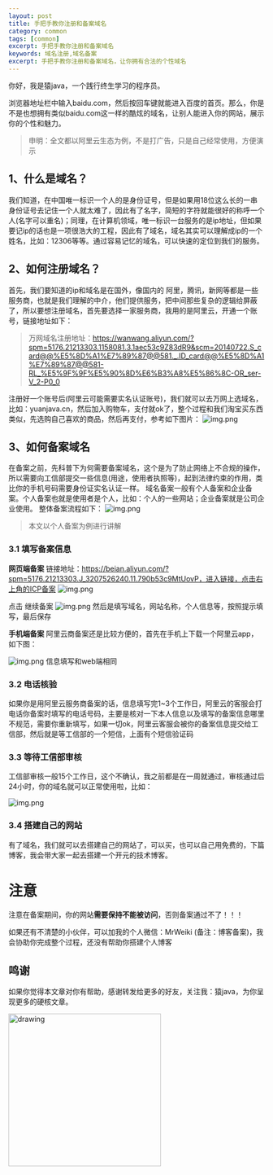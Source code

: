```yaml
---
layout: post
title: 手把手教你注册和备案域名
category: common
tags: [common]
excerpt: 手把手教你注册和备案域名
keywords: 域名注册,域名备案
excerpt: 手把手教你注册和备案域名，让你拥有合法的个性域名
---
```


你好，我是猿java，一个践行终生学习的程序员。

浏览器地址栏中输入baidu.com，然后按回车键就能进入百度的首页。那么，你是不是也想拥有类似baidu.com这一样的酷炫的域名，让别人能进入你的网站，展示你的个性和魅力。

> 申明：全文都以阿里云生态为例，不是打广告，只是自己经常使用，方便演示

## **1、什么是域名？**
  我们知道，在中国唯一标识一个人的是身份证号，但是如果用18位这么长的一串身份证号去记住一个人就太难了，因此有了名字，简短的字符就能很好的称呼一个人(名字可以重名)；同理，在计算机领域，唯一标识一台服务的是ip地址，但如果要记ip的话也是一项很浩大的工程，因此有了域名，域名其实可以理解成ip的一个姓名，比如：12306等等。通过容易记忆的域名，可以快速的定位到我们的服务。

## **2、如何注册域名？**
首先，我们要知道的ip和域名是在国外，像国内的  阿里，腾讯，新网等都是一些服务商，也就是我们理解的中介，他们提供服务，把中间那些复杂的逻辑给屏蔽了，所以要想注册域名，首先要选择一家服务商，我用的是阿里云，开通一个账号，链接地址如下：
> 万网域名注册地址：https://wanwang.aliyun.com/?spm=5176.21213303.1158081.3.1aec53c9Z83dR9&scm=20140722.S_card@@%E5%8D%A1%E7%89%87@@581._.ID_card@@%E5%8D%A1%E7%89%87@@581-RL_%E5%9F%9F%E5%90%8D%E6%B3%A8%E5%86%8C-OR_ser-V_2-P0_0

注册好一个账号后(阿里云可能需要实名认证账号)，我们就可以去万网上选域名，比如：yuanjava.cn，然后加入购物车，支付就ok了，整个过程和我们淘宝买东西类似，先选购自己喜欢的商品，然后再支付，参考如下图片：
![img.png](https://www.yuanjava.cn/assets/md/common/img.png)

## **3、如何备案域名**
在备案之前，先科普下为何需要备案域名，这个是为了防止网络上不合规的操作，所以需要向工信部提交一些信息(用途，使用者执照等)，起到法律约束的作用，类比你的手机号码需要身份证实名认证一样。
域名备案一般有个人备案和企业备案。个人备案也就是使用者是个人，比如：个人的一些网站；企业备案就是公司企业使用。
整体备案流程如下：
![img.png](https://www.yuanjava.cn/assets/md/common/beian.png)
> 本文以个人备案为例进行讲解

### 3.1 填写备案信息

**网页端备案**
链接地址：https://beian.aliyun.com/?spm=5176.21213303.J_3207526240.11.790b53c9MtUovP，进入链接，点击右上角的ICP备案
![img.png](https://www.yuanjava.cn/assets/md/common/web.png)

点击 继续备案
![img.png](https://www.yuanjava.cn/assets/md/common/bei2.png)
然后是填写域名，网站名称，个人信息等，按照提示填写，最后保存


**手机端备案**
阿里云商备案还是比较方便的，首先在手机上下载一个阿里云app，如下图：

![img.png](https://www.yuanjava.cn/assets/md/common/aliyun.png)
信息填写和web端相同

### 3.2 电话核验

如果你是用阿里云服务商备案的话，信息填写完1~3个工作日，阿里云的客服会打电话你备案时填写的电话号码，主要是核对一下本人信息以及填写的备案信息哪里不规范，需要你重新填写，如果一切ok，阿里云客服会被你的备案信息提交给工信部，然后就是等工信部的一个短信，上面有个短信验证码

### 3.3 等待工信部审核

工信部审核一般15个工作日，这个不确认，我之前都是在一周就通过，审核通过后 24小时，你的域名就可以正常使用啦，比如：

![img.png](https://www.yuanjava.cn/assets/md/common/yuan.png)

### 3.4 搭建自己的网站
有了域名，我们就可以去搭建自己的网站了，可以买，也可以自己用免费的，下篇博客，我会带大家一起去搭建一个开元的技术博客。

# **注意**

注意在备案期间，你的网站**需要保持不能被访问**，否则备案通过不了！！！


如果还有不清楚的小伙伴，可以加我的个人微信：MrWeiki (备注：博客备案)，我会协助你完成整个过程，还没有帮助你搭建个人博客


## 鸣谢
如果你觉得本文章对你有帮助，感谢转发给更多的好友，关注我：猿java，为你呈现更多的硬核文章。

<img src="https://yuanjava.cn/assets/img/pub.jpg" alt="drawing" style="width:300px;"/>
